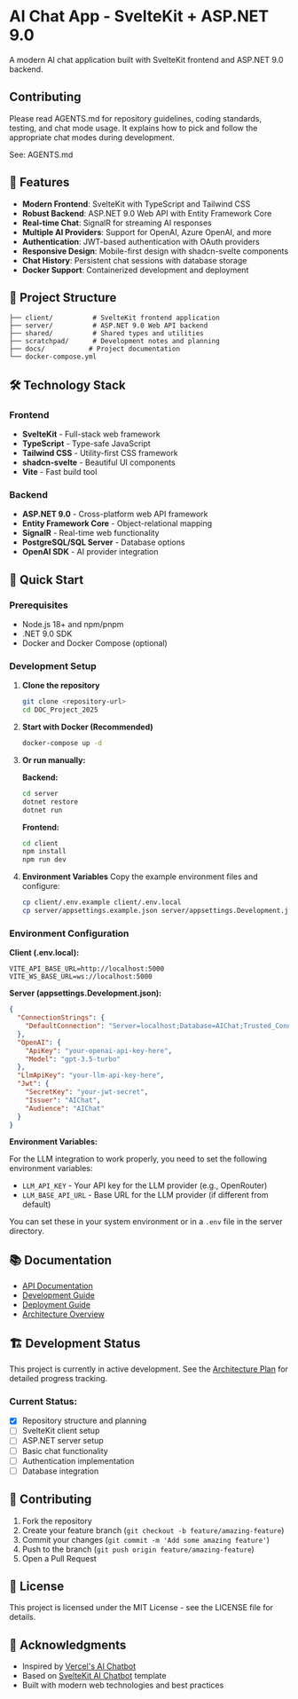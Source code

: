 # AI Chat App - SvelteKit + ASP.NET 9.0

A modern AI chat application built with SvelteKit frontend and ASP.NET 9.0 backend.

## Contributing

Please read AGENTS.md for repository guidelines, coding standards, testing, and chat mode usage. It explains how to pick and follow the appropriate chat modes during development.

See: AGENTS.md

## 🚀 Features

- **Modern Frontend**: SvelteKit with TypeScript and Tailwind CSS
- **Robust Backend**: ASP.NET 9.0 Web API with Entity Framework Core
- **Real-time Chat**: SignalR for streaming AI responses
- **Multiple AI Providers**: Support for OpenAI, Azure OpenAI, and more
- **Authentication**: JWT-based authentication with OAuth providers
- **Responsive Design**: Mobile-first design with shadcn-svelte components
- **Chat History**: Persistent chat sessions with database storage
- **Docker Support**: Containerized development and deployment

## 📁 Project Structure

```
├── client/          # SvelteKit frontend application
├── server/          # ASP.NET 9.0 Web API backend
├── shared/          # Shared types and utilities
├── scratchpad/      # Development notes and planning
├── docs/           # Project documentation
└── docker-compose.yml
```

## 🛠 Technology Stack

### Frontend
- **SvelteKit** - Full-stack web framework
- **TypeScript** - Type-safe JavaScript
- **Tailwind CSS** - Utility-first CSS framework
- **shadcn-svelte** - Beautiful UI components
- **Vite** - Fast build tool

### Backend
- **ASP.NET 9.0** - Cross-platform web API framework
- **Entity Framework Core** - Object-relational mapping
- **SignalR** - Real-time web functionality
- **PostgreSQL/SQL Server** - Database options
- **OpenAI SDK** - AI provider integration

## 🚀 Quick Start

### Prerequisites
- Node.js 18+ and npm/pnpm
- .NET 9.0 SDK
- Docker and Docker Compose (optional)

### Development Setup

1. **Clone the repository**
   ```bash
   git clone <repository-url>
   cd DOC_Project_2025
   ```

2. **Start with Docker (Recommended)**
   ```bash
   docker-compose up -d
   ```

3. **Or run manually:**

   **Backend:**
   ```bash
   cd server
   dotnet restore
   dotnet run
   ```

   **Frontend:**
   ```bash
   cd client
   npm install
   npm run dev
   ```

4. **Environment Variables**
   Copy the example environment files and configure:
   ```bash
   cp client/.env.example client/.env.local
   cp server/appsettings.example.json server/appsettings.Development.json
   ```

### Environment Configuration

**Client (.env.local):**
```env
VITE_API_BASE_URL=http://localhost:5000
VITE_WS_BASE_URL=ws://localhost:5000
```

**Server (appsettings.Development.json):**
```json
{
  "ConnectionStrings": {
    "DefaultConnection": "Server=localhost;Database=AIChat;Trusted_Connection=true;"
  },
  "OpenAI": {
    "ApiKey": "your-openai-api-key-here",
    "Model": "gpt-3.5-turbo"
  },
  "LlmApiKey": "your-llm-api-key-here",
  "Jwt": {
    "SecretKey": "your-jwt-secret",
    "Issuer": "AIChat",
    "Audience": "AIChat"
  }
}
```

**Environment Variables:**

For the LLM integration to work properly, you need to set the following environment variables:

- `LLM_API_KEY` - Your API key for the LLM provider (e.g., OpenRouter)
- `LLM_BASE_API_URL` - Base URL for the LLM provider (if different from default)

You can set these in your system environment or in a `.env` file in the server directory.

## 📚 Documentation

- [API Documentation](docs/API.md)
- [Development Guide](docs/DEVELOPMENT.md)
- [Deployment Guide](docs/DEPLOYMENT.md)
- [Architecture Overview](scratchpad/planning/architecture-plan.md)

## 🏗 Development Status

This project is currently in active development. See the [Architecture Plan](scratchpad/planning/architecture-plan.md) for detailed progress tracking.

### Current Status:
- [x] Repository structure and planning
- [ ] SvelteKit client setup
- [ ] ASP.NET server setup
- [ ] Basic chat functionality
- [ ] Authentication implementation
- [ ] Database integration

## 🤝 Contributing

1. Fork the repository
2. Create your feature branch (`git checkout -b feature/amazing-feature`)
3. Commit your changes (`git commit -m 'Add some amazing feature'`)
4. Push to the branch (`git push origin feature/amazing-feature`)
5. Open a Pull Request

## 📄 License

This project is licensed under the MIT License - see the LICENSE file for details.

## 🙏 Acknowledgments

- Inspired by [Vercel's AI Chatbot](https://github.com/vercel/ai-chatbot)
- Based on [SvelteKit AI Chatbot](https://github.com/jianyuan/sveltekit-ai-chatbot) template
- Built with modern web technologies and best practices
